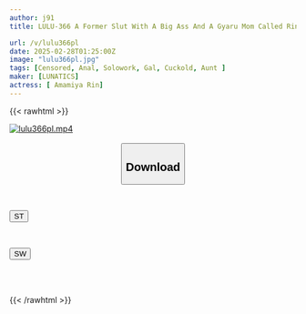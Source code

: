 ```yaml
---
author: j91
title: LULU-366 A Former Slut With A Big Ass And A Gyaru Mom Called Rin Amemiya Is Asked By Her Son's Virgin Friend To Practice Sex And Gives Him Anal Creampie Training Over And Over Again.

url: /v/lulu366pl
date: 2025-02-28T01:25:00Z
image: "lulu366pl.jpg"
tags: [Censored, Anal, Solowork, Gal, Cuckold, Aunt	]
maker: [LUNATICS]
actress: [ Amamiya Rin]
---
```



{{< rawhtml >}}

<div class="video" data-videoid="prB2yJ2qa9frdb0">
    <a href="javascript:;">
        <img src="/v/lulu366pl/lulu366pl.jpg" width="WIDTH" height="HEIGHT" alt="lulu366pl.mp4" loading="lazy">
    </a>
</div>

<script type="text/javascript" src="https://j91.asia/asset/on-demand-st.js"></script>

<br>
  <link rel="stylesheet" href="https://j91.asia/asset/bs5.css">
  
  <center>
  <button class="btn btn-primary" type="button" data-bs-toggle="collapse" data-bs-target=".multi-collapse" aria-expanded="false" aria-controls="multiCollapseExample1 multiCollapseExample2"><h2>Download</h2></button></center>
</p>
<div class="row">
  <div class="col">
    <div class="collapse multi-collapse" id="multiCollapseExample1">
      <div class="card card-body">
	      	      <br>
<div class="buttons">  
<p><a href="/v/lulu366pl/st.html" target="_blank"><button class="btn-hover color-3"><i class="fa fa-download"></i> ST</button></a></p></div>
    </div>
  </div>
</div>
  <div class="col">
    <div class="collapse multi-collapse" id="multiCollapseExample2">
      <div class="card card-body">
	      <br>
<div class="buttons">
<p><a href="/v/lulu366pl/sw.html" target="_blank"><button class="btn-hover color-2"><i class="fa fa-download"></i> SW</button></a></p></div>
<br><br>
      </div>
    </div>
  </div>
</div>

{{< /rawhtml >}}